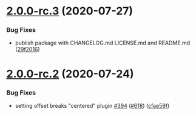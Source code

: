 # [2.0.0-rc.3](https://github.com/brainhubeu/react-carousel/compare/v2.0.0-rc.2...v2.0.0-rc.3) (2020-07-27)


### Bug Fixes

* publish package with CHANGELOG.md LICENSE.md and README.md ([29f2016](https://github.com/brainhubeu/react-carousel/commit/29f201661bc9f2f20453387179b51caeea81dc5a))

# [2.0.0-rc.2](https://github.com/brainhubeu/react-carousel/compare/v2.0.0-rc.1...v2.0.0-rc.2) (2020-07-24)


### Bug Fixes

* setting offset breaks "centered" plugin [#394](https://github.com/brainhubeu/react-carousel/issues/394) ([#618](https://github.com/brainhubeu/react-carousel/issues/618)) ([cfae59f](https://github.com/brainhubeu/react-carousel/commit/cfae59f46609b26441ceba0d910b1ef02c1f1c5c))
